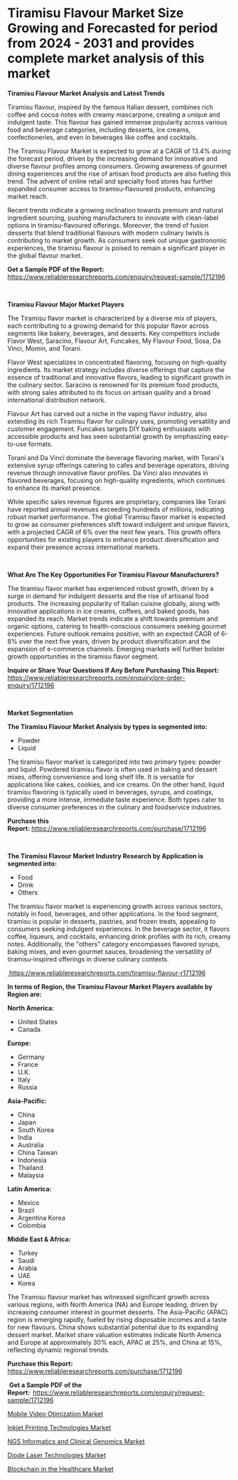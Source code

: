 <p><h1>Tiramisu Flavour Market Size Growing and Forecasted for period from 2024 - 2031 and provides complete market analysis of this market</h1></p><p><strong>Tiramisu Flavour Market Analysis and Latest Trends</strong></p>
<p><p>Tiramisu flavour, inspired by the famous Italian dessert, combines rich coffee and cocoa notes with creamy mascarpone, creating a unique and indulgent taste. This flavour has gained immense popularity across various food and beverage categories, including desserts, ice creams, confectioneries, and even in beverages like coffee and cocktails. </p><p>The Tiramisu Flavour Market is expected to grow at a CAGR of 13.4% during the forecast period, driven by the increasing demand for innovative and diverse flavour profiles among consumers. Growing awareness of gourmet dining experiences and the rise of artisan food products are also fueling this trend. The advent of online retail and specialty food stores has further expanded consumer access to tiramisu-flavoured products, enhancing market reach.</p><p>Recent trends indicate a growing inclination towards premium and natural ingredient sourcing, pushing manufacturers to innovate with clean-label options in tiramisu-flavoured offerings. Moreover, the trend of fusion desserts that blend traditional flavours with modern culinary twists is contributing to market growth. As consumers seek out unique gastronomic experiences, the tiramisu flavour is poised to remain a significant player in the global flavour market.</p></p>
<p><strong>Get a Sample PDF of the Report:&nbsp;</strong> <a href="https://www.reliableresearchreports.com/enquiry/request-sample/1712196?utm_campaign=1595&utm_medium=2&utm_source=Github&utm_content=ia&utm_term=22102024&utm_id=tiramisu-flavour">https://www.reliableresearchreports.com/enquiry/request-sample/1712196</a></p>
<p>&nbsp;</p>
<p><strong>Tiramisu Flavour Major Market Players</strong></p>
<p><p>The Tiramisu flavor market is characterized by a diverse mix of players, each contributing to a growing demand for this popular flavor across segments like bakery, beverages, and desserts. Key competitors include Flavor West, Saracino, Flavour Art, Funcakes, My Flavour Food, Sosa, Da Vinci, Momin, and Torani. </p><p>Flavor West specializes in concentrated flavoring, focusing on high-quality ingredients. Its market strategy includes diverse offerings that capture the essence of traditional and innovative flavors, leading to significant growth in the culinary sector. Saracino is renowned for its premium food products, with strong sales attributed to its focus on artisan quality and a broad international distribution network. </p><p>Flavour Art has carved out a niche in the vaping flavor industry, also extending its rich Tiramisu flavor for culinary uses, promoting versatility and customer engagement. Funcakes targets DIY baking enthusiasts with accessible products and has seen substantial growth by emphasizing easy-to-use formats.</p><p>Torani and Da Vinci dominate the beverage flavoring market, with Torani's extensive syrup offerings catering to cafes and beverage operators, driving revenue through innovative flavor profiles. Da Vinci also innovates in flavored beverages, focusing on high-quality ingredients, which continues to enhance its market presence.</p><p>While specific sales revenue figures are proprietary, companies like Torani have reported annual revenues exceeding hundreds of millions, indicating robust market performance. The global Tiramisu flavor market is expected to grow as consumer preferences shift toward indulgent and unique flavors, with a projected CAGR of 6% over the next few years. This growth offers opportunities for existing players to enhance product diversification and expand their presence across international markets.</p></p>
<p>&nbsp;</p>
<p><strong>What Are The Key Opportunities For Tiramisu Flavour Manufacturers?</strong></p>
<p><p>The tiramisu flavor market has experienced robust growth, driven by a surge in demand for indulgent desserts and the rise of artisanal food products. The increasing popularity of Italian cuisine globally, along with innovative applications in ice creams, coffees, and baked goods, has expanded its reach. Market trends indicate a shift towards premium and organic options, catering to health-conscious consumers seeking gourmet experiences. Future outlook remains positive, with an expected CAGR of 6-8% over the next five years, driven by product diversification and the expansion of e-commerce channels. Emerging markets will further bolster growth opportunities in the tiramisu flavor segment.</p></p>
<p><strong>Inquire or Share Your Questions If Any Before Purchasing This Report:</strong> <a href="https://www.reliableresearchreports.com/enquiry/pre-order-enquiry/1712196?utm_campaign=1595&utm_medium=2&utm_source=Github&utm_content=ia&utm_term=22102024&utm_id=tiramisu-flavour">https://www.reliableresearchreports.com/enquiry/pre-order-enquiry/1712196</a></p>
<p>&nbsp;</p>
<p><strong>Market Segmentation</strong></p>
<p><strong>The Tiramisu Flavour Market Analysis by types is segmented into:</strong></p>
<p><ul><li>Powder</li><li>Liquid</li></ul></p>
<p><p>The tiramisu flavor market is categorized into two primary types: powder and liquid. Powdered tiramisu flavor is often used in baking and dessert mixes, offering convenience and long shelf life. It is versatile for applications like cakes, cookies, and ice creams. On the other hand, liquid tiramisu flavoring is typically used in beverages, syrups, and coatings, providing a more intense, immediate taste experience. Both types cater to diverse consumer preferences in the culinary and foodservice industries.</p></p>
<p><strong>Purchase this Report:&nbsp;</strong><a href="https://www.reliableresearchreports.com/purchase/1712196?utm_campaign=1595&utm_medium=2&utm_source=Github&utm_content=ia&utm_term=22102024&utm_id=tiramisu-flavour">https://www.reliableresearchreports.com/purchase/1712196</a></p>
<p>&nbsp;</p>
<p><strong>The Tiramisu Flavour Market Industry Research by Application is segmented into:</strong></p>
<p><ul><li>Food</li><li>Drink</li><li>Others</li></ul></p>
<p><p>The tiramisu flavor market is experiencing growth across various sectors, notably in food, beverages, and other applications. In the food segment, tiramisu is popular in desserts, pastries, and frozen treats, appealing to consumers seeking indulgent experiences. In the beverage sector, it flavors coffee, liqueurs, and cocktails, enhancing drink profiles with its rich, creamy notes. Additionally, the "others" category encompasses flavored syrups, baking mixes, and even gourmet sauces, broadening the versatility of tiramisu-inspired offerings in diverse culinary contexts.</p></p>
<p><a href="https://www.reliableresearchreports.com/tiramisu-flavour-r1712196?utm_campaign=1595&utm_medium=2&utm_source=Github&utm_content=ia&utm_term=22102024&utm_id=tiramisu-flavour">&nbsp;https://www.reliableresearchreports.com/tiramisu-flavour-r1712196</a></p>
<p><strong>In terms of Region, the Tiramisu Flavour Market Players available by Region are:</strong></p>
<p>
    <p> <strong> North America: </strong>
        <ul>
            <li>United States</li>
            <li>Canada</li>
        </ul>
        </p> 
    <p> <strong> Europe: </strong>
        <ul>
            <li>Germany</li>
            <li>France</li>
            <li>U.K.</li>
            <li>Italy</li>
            <li>Russia</li>
        </ul>
        </p> 
    <p> <strong> Asia-Pacific: </strong>
        <ul>
            <li>China</li>
            <li>Japan</li>
            <li>South Korea</li>
            <li>India</li>
            <li>Australia</li>
            <li>China Taiwan</li>
            <li>Indonesia</li>
            <li>Thailand</li>
            <li>Malaysia</li>
        </ul>
        </p> 
    <p> <strong> Latin America: </strong>
        <ul>
            <li>Mexico</li>
            <li>Brazil</li>
            <li>Argentina Korea</li>
            <li>Colombia</li>
        </ul>
        </p> 
    <p> <strong> Middle East & Africa: </strong>
        <ul>
            <li>Turkey</li>
            <li>Saudi</li>
            <li>Arabia</li>
            <li>UAE</li>
            <li>Korea</li>
        </ul>
    </p>
    </p>
<p><p>The Tiramisu flavour market has witnessed significant growth across various regions, with North America (NA) and Europe leading, driven by increasing consumer interest in gourmet desserts. The Asia-Pacific (APAC) region is emerging rapidly, fueled by rising disposable incomes and a taste for new flavours. China shows substantial potential due to its expanding dessert market. Market share valuation estimates indicate North America and Europe at approximately 30% each, APAC at 25%, and China at 15%, reflecting dynamic regional trends.</p></p>
<p><strong>Purchase this Report: </strong><a href="https://www.reliableresearchreports.com/purchase/1712196?utm_campaign=1595&utm_medium=2&utm_source=Github&utm_content=ia&utm_term=22102024&utm_id=tiramisu-flavour">https://www.reliableresearchreports.com/purchase/1712196</a></p>
<p>&nbsp;<strong>Get a Sample PDF of the Report:&nbsp;&nbsp;</strong><a href="https://www.reliableresearchreports.com/enquiry/request-sample/1712196?utm_campaign=1595&utm_medium=2&utm_source=Github&utm_content=ia&utm_term=22102024&utm_id=tiramisu-flavour">https://www.reliableresearchreports.com/enquiry/request-sample/1712196</a></p>
<p><strong></strong></p>
<p><p><a href="https://github.com/ygfu6u/Market-Research-Report-List-1/blob/main/mobile-video-otimization-market.md?utm_campaign=1595&utm_medium=2&utm_source=Github&utm_content=ia&utm_term=22102024&utm_id=tiramisu-flavour">Mobile Video Otimization Market</a></p><p><a href="https://www.linkedin.com/pulse/insights-inkjet-printing-technologies-industry-market-financial-rdzff?utm_campaign=1595&utm_medium=2&utm_source=Github&utm_content=ia&utm_term=22102024&utm_id=tiramisu-flavour">Inkjet Printing Technologies Market</a></p><p><a href="https://www.linkedin.com/pulse/ngs-informatics-clinical-genomics-market-trends-focusing-x63zf?utm_campaign=1595&utm_medium=2&utm_source=Github&utm_content=ia&utm_term=22102024&utm_id=tiramisu-flavour">NGS Informatics and Clinical Genomics Market</a></p><p><a href="https://www.linkedin.com/pulse/diode-laser-technologies-market-shifts-strategic-analysis-2024-2031-mqsmf?utm_campaign=1595&utm_medium=2&utm_source=Github&utm_content=ia&utm_term=22102024&utm_id=tiramisu-flavour">Diode Laser Technologies Market</a></p><p><a href="https://www.linkedin.com/pulse/blockchain-healthcare-market-outlook-complete-industry-analysis-pwzjf?utm_campaign=1595&utm_medium=2&utm_source=Github&utm_content=ia&utm_term=22102024&utm_id=tiramisu-flavour">Blockchain in the Healthcare Market</a></p></p>